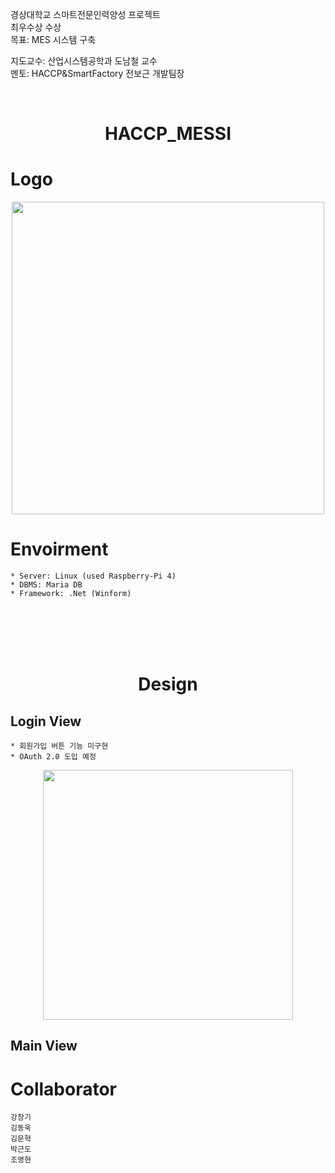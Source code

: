 

경상대학교 스마트전문인력양성 프로젝트  
최우수상 수상  
목표: MES 시스템 구축  

지도교수: 산업시스템공학과 도남철 교수  
멘토: HACCP&SmartFactory 전보근 개발팀장


﻿<h1 align="center">HACCP_MESSI</h1>

Logo
===
<p align="center">
   <img width="500" src="https://user-images.githubusercontent.com/24702528/104091460-dd9a2f80-52c0-11eb-9670-ddb1ec496ba8.png">  
</p>


Envoirment
===
    * Server: Linux (used Raspberry-Pi 4)
    * DBMS: Maria DB
    * Framework: .Net (Winform)

<br><br><br><br>

<h1 align="center">Design</h1>

Login View
---
    * 회원가입 버튼 기능 미구현
    * OAuth 2.0 도입 예정
    
<p align="center">
   <img src="https://user-images.githubusercontent.com/24702528/104091630-e808f900-52c1-11eb-8ae7-0ff19154c279.png" width="400">
</p>


Main View
---


Collaborator
===
    강창기
    김동욱
    김문혁
    박근도
    조영현
    
